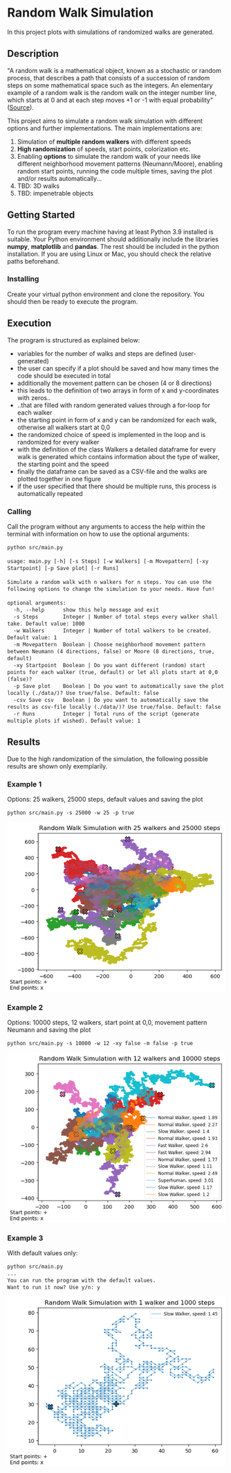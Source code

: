 # Random Walk Simulation

In this project plots with simulations of randomized walks are generated.

## Description

"A random walk is a mathematical object, known as a stochastic or random process, that describes a path that consists of a succession of random steps on some mathematical space such as the integers. An elementary example of a random walk is the random walk on the integer number line, which starts at 0 and at each step moves +1 or -1 with equal probability" ([Source](https://www.geeksforgeeks.org/random-walk-implementation-python/)).

This project aims to simulate a random walk simulation with different options and further implementations. The main implementations are:

1. Simulation of **multiple random walkers** with different speeds
2. **High randomization** of speeds, start points, colorization etc.
3. Enabling **options** to simulate the random walk of your needs like different neighborhood movement patterns (Neumann/Moore), enabling random start points, running the code multiple times, saving the plot and/or results automatically...
4. TBD: 3D walks
5. TBD: impenetrable objects

## Getting Started

To run the program every machine having at least Python 3.9 installed is suitable. Your Python environment should additionally include the libraries **numpy**, **matplotlib** and **pandas**. The rest should be included in the python installation. If you are using Linux or Mac, you should check the relative paths beforehand.

### Installing

Create your virtual python environment and clone the repository. You should then be ready to execute the program.

## Execution

The program is structured as explained below:

- variables for the number of walks and steps are defined (user-generated)
- the user can specify if a plot should be saved and how many times the code should be executed in total
- additionally the movement pattern can be chosen (4 or 8 directions)
- this leads to the definition of two arrays in form of x and y-coordinates with zeros..
- ..that are filled with random generated values through a for-loop for each walker
- the starting point in form of x and y can be randomized for each walk, otherwise all walkers start at 0,0
- the randomized choice of speed is implemented in the loop and is randomized for every walker
- with the definition of the class Walkers a detailed dataframe for every walk is generated which contains information about the type of walker, the starting point and the speed
- finally the dataframe can be saved as a CSV-file and the walks are plotted together in one figure
- if the user specified that there should be multiple runs, this process is automatically repeated

### Calling
Call the program without any arguments to access the help within the terminal with information on how to use the optional arguments:

```shell
python src/main.py

usage: main.py [-h] [-s Steps] [-w Walkers] [-m Movepattern] [-xy Startpoint] [-p Save plot] [-r Runs]

Simulate a random walk with n walkers for n steps. You can use the following options to change the simulation to your needs. Have fun!

optional arguments:
  -h, --help      show this help message and exit
  -s Steps        Integer | Number of total steps every walker shall take. Default value: 1000
  -w Walkers      Integer | Number of total walkers to be created. Default value: 1
  -m Movepattern  Boolean | Choose neighborhood movement pattern between Neumann (4 directions, false) or Moore (8 directions, true, default)
  -xy Startpoint  Boolean | Do you want different (random) start points for each walker (true, default) or let all plots start at 0,0 (false)?
  -p Save plot    Boolean | Do you want to automatically save the plot locally (./data/)? Use true/false. Default: false
  -csv Save csv   Boolean | Do you want to automatically save the results as csv-file locally (./data/)? Use true/false. Default: false
  -r Runs         Integer | Total runs of the script (generate multiple plots if wished). Default value: 1
```

## Results

Due to the high randomization of the simulation, the following possible results are shown only exemplarily.

### Example 1

Options: 25 walkers, 25000 steps, default values and saving the plot

```shell
python src/main.py -s 25000 -w 25 -p true
```

![25walkers](./data/random_walkers_25w_25000s_1.png)

### Example 2

Options: 10000 steps, 12 walkers, start point at 0,0, movement pattern Neumann and saving the plot

```shell
python src/main.py -s 10000 -w 12 -xy false -m false -p true
```

![15walkers](./data/random_walkers_12w_10000s_1.png)

### Example 3

With default values only:

```shell
python src/main.py
...
You can run the program with the default values.
Want to run it now? Use y/n: y
```

![1walker](./data/random_walkers_1w_1000s_1.png)
